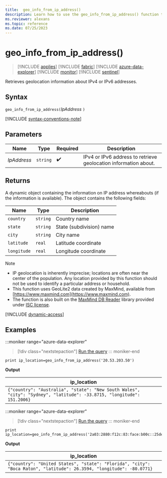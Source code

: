 ```yaml
---
title:  geo_info_from_ip_address()
description: Learn how to use the geo_info_from_ip_address() function to retrieve geolocation information about IPv4 or IPv6 addresses.
ms.reviewer: alexans
ms.topic: reference
ms.date: 07/25/2023
---
```

# geo_info_from_ip_address()

> [!INCLUDE [applies](../includes/applies-to-version/applies.md)] [!INCLUDE [fabric](../includes/applies-to-version/fabric.md)] [!INCLUDE [azure-data-explorer](../includes/applies-to-version/azure-data-explorer.md)] [!INCLUDE [monitor](../includes/applies-to-version/monitor.md)] [!INCLUDE [sentinel](../includes/applies-to-version/sentinel.md)]

Retrieves geolocation information about IPv4 or IPv6 addresses.

## Syntax

`geo_info_from_ip_address(`*IpAddress* `)`

[!INCLUDE [syntax-conventions-note](../includes/syntax-conventions-note.md)]

## Parameters

| Name | Type | Required | Description |
|--|--|--|--|
| *IpAddress*| `string` |  :heavy_check_mark: | IPv4 or IPv6 address to retrieve geolocation information about.|

## Returns

A dynamic object containing the information on IP address whereabouts (if the information is available). The object contains the following fields:

|Name| Type | Description|
|--|--|--|
|`country`| `string` |Country name|
|`state`| `string` |State (subdivision) name|
|`city`| `string` |City name|
|`latitude`| `real` |Latitude coordinate|
|`longitude`| `real` |Longitude coordinate|

> [!NOTE]
>
> * IP geolocation is inherently imprecise; locations are often near the center of the population. Any location provided by this function should not be used to identify a particular address or household.
> * This function uses GeoLite2 data created by MaxMind, available from [https://www.maxmind.com](https://www.maxmind.com).
> * The function is also built on the [MaxMind DB Reader](https://github.com/oschwald/maxminddb-rust) library provided under [ISC license](https://github.com/oschwald/maxminddb-rust/blob/main/LICENSE).

[!INCLUDE [dynamic-access](../includes/dynamic-access.md)]

## Examples

:::moniker range="azure-data-explorer"
> [!div class="nextstepaction"]
> <a href="https://dataexplorer.azure.com/clusters/help/databases/Samples?query=H4sIAAAAAAAAAysoyswrUcgsiM/JT04syczPs01PzY/PzEvLj08rys+NB8okpqQUpRYXa6gbGeiZGusZGRjrmRqoawIAlfxqOjoAAAA=" target="_blank">Run the query</a>
::: moniker-end

```kusto
print ip_location=geo_info_from_ip_address('20.53.203.50')
```

**Output**

|ip_location|
|--|
|`{"country": "Australia", "state": "New South Wales", "city": "Sydney", "latitude": -33.8715, "longitude": 151.2006}`|


:::moniker range="azure-data-explorer"
> [!div class="nextstepaction"]
> <a href="https://dataexplorer.azure.com/clusters/help/databases/Samples?query=H4sIAAAAAAAAAw3JwQqAIAwA0F/pZt1MCWTQt4w1XQzKifr/1Lu+1rXORRs+xjTV6nkXQ61iKN1e/Idy7mWM1QXyEUJKHmQPDCmCEBe4vGeAcOTitg/tI4d9TwAAAA==" target="_blank">Run the query</a>
::: moniker-end

```kusto
print ip_location=geo_info_from_ip_address('2a03:2880:f12c:83:face:b00c::25de')
```

**Output**

|ip_location|
|--|
|`{"country": "United States", "state": "Florida", "city": "Boca Raton", "latitude": 26.3594, "longitude": -80.0771}`|
